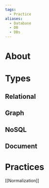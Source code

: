 ```yaml
---
tags:
  - Practice
aliases:
  - Database
  - DB
  - DBs
---
```

# About
# Types
## Relational
## Graph
## NoSQL
## Document
# Practices
[[Normalization]]